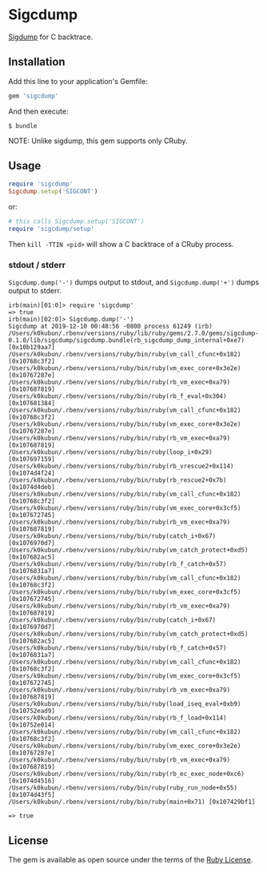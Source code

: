# Sigcdump

[Sigdump](https://github.com/frsyuki/sigdump) for C backtrace.

## Installation

Add this line to your application's Gemfile:

```ruby
gem 'sigcdump'
```

And then execute:

    $ bundle

NOTE: Unlike sigdump, this gem supports only CRuby.

## Usage

```rb
require 'sigcdump'
Sigcdump.setup('SIGCONT')
```

or:

```rb
# this calls Sigcdump.setup('SIGCONT')
require 'sigcdump/setup'
```

Then `kill -TTIN <pid>` will show a C backtrace of a CRuby process.

### stdout / stderr

`Sigcdump.dump('-')` dumps output to stdout, and `Sigcdump.dump('+')` dumps output to stderr.

```
irb(main)[01:0]> require 'sigcdump'
=> true
irb(main)[02:0]> Sigcdump.dump('-')
Sigcdump at 2019-12-10 00:48:56 -0800 process 61249 (irb)
/Users/k0kubun/.rbenv/versions/ruby/lib/ruby/gems/2.7.0/gems/sigcdump-0.1.0/lib/sigcdump/sigcdump.bundle(rb_sigcdump_dump_internal+0xe7) [0x10b129aa7]
/Users/k0kubun/.rbenv/versions/ruby/bin/ruby(vm_call_cfunc+0x182) [0x10768c3f2]
/Users/k0kubun/.rbenv/versions/ruby/bin/ruby(vm_exec_core+0x3e2e) [0x10767287e]
/Users/k0kubun/.rbenv/versions/ruby/bin/ruby(rb_vm_exec+0xa79) [0x107687819]
/Users/k0kubun/.rbenv/versions/ruby/bin/ruby(rb_f_eval+0x304) [0x107681384]
/Users/k0kubun/.rbenv/versions/ruby/bin/ruby(vm_call_cfunc+0x182) [0x10768c3f2]
/Users/k0kubun/.rbenv/versions/ruby/bin/ruby(vm_exec_core+0x3e2e) [0x10767287e]
/Users/k0kubun/.rbenv/versions/ruby/bin/ruby(rb_vm_exec+0xa79) [0x107687819]
/Users/k0kubun/.rbenv/versions/ruby/bin/ruby(loop_i+0x29) [0x107697159]
/Users/k0kubun/.rbenv/versions/ruby/bin/ruby(rb_vrescue2+0x114) [0x1074d4f24]
/Users/k0kubun/.rbenv/versions/ruby/bin/ruby(rb_rescue2+0x7b) [0x1074d4deb]
/Users/k0kubun/.rbenv/versions/ruby/bin/ruby(vm_call_cfunc+0x182) [0x10768c3f2]
/Users/k0kubun/.rbenv/versions/ruby/bin/ruby(vm_exec_core+0x3cf5) [0x107672745]
/Users/k0kubun/.rbenv/versions/ruby/bin/ruby(rb_vm_exec+0xa79) [0x107687819]
/Users/k0kubun/.rbenv/versions/ruby/bin/ruby(catch_i+0x67) [0x1076970d7]
/Users/k0kubun/.rbenv/versions/ruby/bin/ruby(vm_catch_protect+0xd5) [0x107682ac5]
/Users/k0kubun/.rbenv/versions/ruby/bin/ruby(rb_f_catch+0x57) [0x1076831a7]
/Users/k0kubun/.rbenv/versions/ruby/bin/ruby(vm_call_cfunc+0x182) [0x10768c3f2]
/Users/k0kubun/.rbenv/versions/ruby/bin/ruby(vm_exec_core+0x3cf5) [0x107672745]
/Users/k0kubun/.rbenv/versions/ruby/bin/ruby(rb_vm_exec+0xa79) [0x107687819]
/Users/k0kubun/.rbenv/versions/ruby/bin/ruby(catch_i+0x67) [0x1076970d7]
/Users/k0kubun/.rbenv/versions/ruby/bin/ruby(vm_catch_protect+0xd5) [0x107682ac5]
/Users/k0kubun/.rbenv/versions/ruby/bin/ruby(rb_f_catch+0x57) [0x1076831a7]
/Users/k0kubun/.rbenv/versions/ruby/bin/ruby(vm_call_cfunc+0x182) [0x10768c3f2]
/Users/k0kubun/.rbenv/versions/ruby/bin/ruby(vm_exec_core+0x3cf5) [0x107672745]
/Users/k0kubun/.rbenv/versions/ruby/bin/ruby(rb_vm_exec+0xa79) [0x107687819]
/Users/k0kubun/.rbenv/versions/ruby/bin/ruby(load_iseq_eval+0xb9) [0x10752ead9]
/Users/k0kubun/.rbenv/versions/ruby/bin/ruby(rb_f_load+0x114) [0x10752e014]
/Users/k0kubun/.rbenv/versions/ruby/bin/ruby(vm_call_cfunc+0x182) [0x10768c3f2]
/Users/k0kubun/.rbenv/versions/ruby/bin/ruby(vm_exec_core+0x3e2e) [0x10767287e]
/Users/k0kubun/.rbenv/versions/ruby/bin/ruby(rb_vm_exec+0xa79) [0x107687819]
/Users/k0kubun/.rbenv/versions/ruby/bin/ruby(rb_ec_exec_node+0xc6) [0x1074d4516]
/Users/k0kubun/.rbenv/versions/ruby/bin/ruby(ruby_run_node+0x55) [0x1074d43f5]
/Users/k0kubun/.rbenv/versions/ruby/bin/ruby(main+0x71) [0x107429bf1]

=> true
```

## License

The gem is available as open source under the terms of the [Ruby License](./LICENSE.txt).
